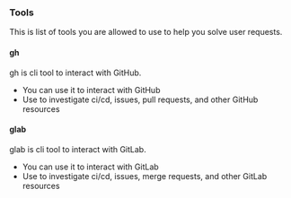 ### Tools

This is list of tools you are allowed to use to help you solve user requests.

#### gh

gh is cli tool to interact with GitHub.

- You can use it to interact with GitHub
- Use to investigate ci/cd, issues, pull requests, and other GitHub resources

#### glab

glab is cli tool to interact with GitLab.

- You can use it to interact with GitLab
- Use to investigate ci/cd, issues, merge requests, and other GitLab resources
